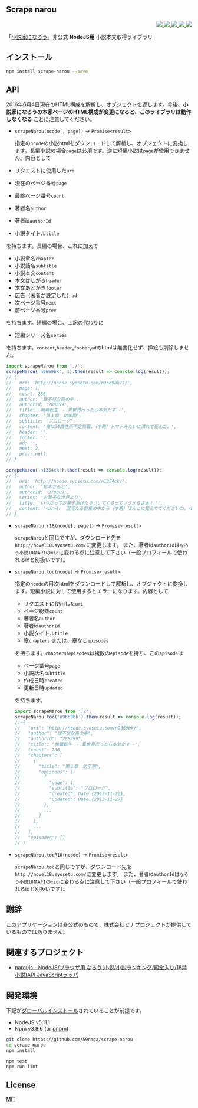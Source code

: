 Scrape narou
---

<p align="right">
  <a href="https://npmjs.org/package/scrape-narou">
    <img src="https://img.shields.io/npm/v/scrape-narou.svg?style=flat-square">
  </a>
  <a href="https://travis-ci.org/59naga/scrape-narou">
    <img src="http://img.shields.io/travis/59naga/scrape-narou.svg?style=flat-square">
  </a>
  <a href="https://codeclimate.com/github/59naga/scrape-narou/coverage">
    <img src="https://img.shields.io/codeclimate/github/59naga/scrape-narou.svg?style=flat-square">
  </a>
  <a href="https://codeclimate.com/github/59naga/scrape-narou">
    <img src="https://img.shields.io/codeclimate/coverage/github/59naga/scrape-narou.svg?style=flat-square">
  </a>
  <a href="https://gemnasium.com/59naga/scrape-narou">
    <img src="https://img.shields.io/gemnasium/59naga/scrape-narou.svg?style=flat-square">
  </a>
</p>

「[小説家になろう](http://syosetu.com/)」非公式 **NodeJS用** 小説本文取得ライブラリ

インストール
---
```bash
npm install scrape-narou --save
```

API
---

2016年6月4日現在のHTML構成を解析し、オブジェクトを返します。今後、**小説家になろうの本家ページのHTML構成が変更になると、このライブラリは動作しなくなる** ことに注意してください。

* `scrapeNarou(ncode[, page])` -> `Promise<result>`

  指定の`ncode`の小説htmlをダウンロードして解析し、オブジェクトに変換します。長編小説の場合`page`は必須です。逆に短編小説は`page`が使用できません。内容として

 * リクエストに使用した`uri`
 * 現在のページ番号`page`
 * 最終ページ番号`count`
 * 著者名`author`
 * 著者id`authorId`
 * 小説タイトル`title`

 を持ちます。長編の場合、これに加えて

 * 小説章名`chapter`
 * 小説話名`subtitle`
 * 小説本文`content`
 * 本文はしがき`header`
 * 本文あとがき`footer`
 * 広告（著者が設定した）`ad`
 * 次ページ番号`next`
 * 前ページ番号`prev`

 を持ちます。短編の場合、上記の代わりに

 * 短編シリーズ名`series`

 を持ちます。`content`,`header`,`footer`,`ad`のhtmlは無害化せず、挿絵も削除しません。

 ```js
 import scrapeNarou from './';
 scrapeNarou('n9669bk', 1).then(result => console.log(result));
 // {
 //   uri: 'http://ncode.syosetu.com/n9669bk/1/',
 //   page: 1,
 //   count: 286,
 //   author: '理不尽な孫の手',
 //   authorId: '288399',
 //   title: '無職転生　- 異世界行ったら本気だす -',
 //   chapter: '第１章　幼年期',
 //   subtitle: 'プロローグ',
 //   content: '俺は34歳住所不定無職。（中略）トマトみたいに潰れて死んだ。',
 //   header: '',
 //   footer: '',
 //   ad: '',
 //   next: 2,
 //   prev: null,
 // }

 scrapeNarou('n1354ck').then(result => console.log(result));
 // {
 //   uri: 'http://ncode.syosetu.com/n1354ck/',
 //   author: '結木さんと',
 //   authorId: '270309',
 //   series: 'お菓子な世界より',
 //   title: 'いやだってお菓子あげたらついてくるっていうからさぁ！！',
 //   content: '<br>\n　混沌たる群集の中から（中略）ほんとに覚えててくださいね。<br>\n<br>\n<br>\n<br>'
 // }
 ```

* `scrapeNarou.r18(ncode[, page])` -> `Promise<result>`

  `scrapeNarou`と同じですが、ダウンロード先を`http://novel18.syosetu.com/`に変更します。
  また、著者id`authorId`は`なろう小説18禁API`の`xid`に変わる点に注意して下さい（一般プロフィールで使われるidと別扱いです）。

* `scrapeNarou.toc(ncode)` -> `Promise<result>`

  指定の`ncode`の目次htmlをダウンロードして解析し、オブジェクトに変換します。短編小説に対して使用するとエラーになります。内容として

  * リクエストに使用した`uri`
  * ページ総数`count`
  * 著者名`author`
  * 著者id`authorId`
  * 小説タイトル`title`
  * 章`chapters` または、章なし`episodes`

  を持ちます。`chapters`/`episodes`は複数の`episode`を持ち、この`episode`は

  * ページ番号`page`
  * 小説話名`subtitle`
  * 作成日時`created`
  * 更新日時`updated`

  を持ちます。

  ```js
  import scrapeNarou from './';
  scrapeNarou.toc('n9669bk').then(result => console.log(result));
  // {
  //   "uri": "http://ncode.syosetu.com/n9669bk/",
  //   "author": "理不尽な孫の手",
  //   "authorId": "288399",
  //   "title": "無職転生　- 異世界行ったら本気だす -",
  //   "count": 286,
  //   "chapters": [
  //     {
  //       "title": "第１章　幼年期",
  //       "episodes": [
  //         {
  //           "page": 1,
  //           "subtitle": "プロローグ",
  //           "created": Date {2012-11-22},
  //           "updated": Date {2013-11-27}
  //         },
  //         ...
  //       ]
  //     },
  //     ...
  //   ],
  //   "episodes": []
  // }
  ```

* `scrapeNarou.tocR18(ncode)` -> `Promise<result>`

  `scrapeNarou.toc`と同じですが、ダウンロード先を`http://novel18.syosetu.com/`に変更します。
  また、著者id`authorId`は`なろう小説18禁API`の`xid`に変わる点に注意して下さい（一般プロフィールで使われるidと別扱いです）。

謝辞
---
このアプリケーションは非公式のもので、[株式会社ヒナプロジェクト](http://hinaproject.co.jp/)が提供しているものではありません。

関連するプロジェクト
---
* [naroujs - NodeJS/ブラウザ用 なろう(小説/小説ランキング/殿堂入り/18禁小説)API JavaScriptラッパ](https://github.com/59naga/naroujs#readme)

開発環境
---
下記が[グローバルインストール](https://github.com/creationix/nvm#readme)されていることが前提です。
* NodeJS v5.11.1
* Npm v3.8.6 (or [pnpm](https://github.com/rstacruz/pnpm))

```bash
git clone https://github.com/59naga/scrape-narou
cd scrape-narou
npm install

npm test
npm run lint
```

License
---
[MIT](http://59naga.mit-license.org/)
